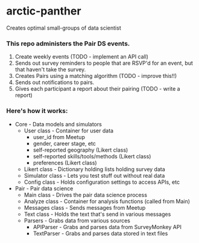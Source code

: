 # arctic-panther
Creates optimal small-groups of data scientist

### This repo administers the Pair DS events.
1. Create weekly events (TODO - implement an API call)
2. Sends out survey reminders to people that are RSVP'd for an event, but that haven't take the survey.
3. Creates Pairs using a matching algorithm (TODO - improve this!!)
4. Sends out notifications to pairs.
5. Gives each participant a report about their pairing (TODO - write a report)

### Here's how it works:
- Core - Data models and simulators
  - User class - Container for user data
    - user_id from Meetup
    - gender, career stage, etc
    - self-reported geography (Likert class)
    - self-reported skills/tools/methods (Likert class)
    - preferences (Likert class)
  - Likert class - Dictionary holding lists holding survey data
  - Simulator class - Lets you test stuff out without real data
  - Config class - Holds configuration settings to access APIs, etc
- Pair - Pair data science
  - Main class - Drives the pair data science process
  - Analyze class - Container for analysis functions (called from Main)
  - Messages class - Sends messages from Meetup
  - Text class - Holds the text that's send in various messages
  - Parsers - Grabs data from various sources
    - APIParser - Grabs and parses data from SurveyMonkey API
    - TextParser - Grabs and parses data stored in text files
